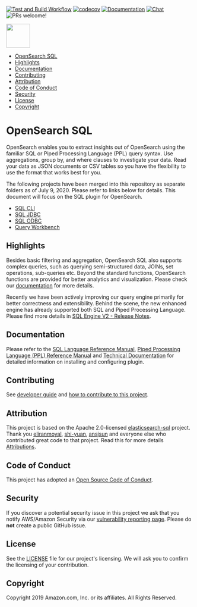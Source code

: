
[![Test and Build Workflow](https://github.com/opendistro-for-elasticsearch/sql/workflows/Java%20CI/badge.svg)](https://github.com/opendistro-for-elasticsearch/sql/actions)
[![codecov](https://codecov.io/gh/opendistro-for-elasticsearch/sql/branch/develop/graph/badge.svg)](https://codecov.io/gh/opendistro-for-elasticsearch/sql)
[![Documentation](https://img.shields.io/badge/api-reference-blue.svg)](https://docs-beta.opensearch.org/search-plugins/sql/endpoints/)
[![Chat](https://img.shields.io/badge/chat-on%20forums-blue)](https://discuss.opendistrocommunity.dev/c/sql/)
![PRs welcome!](https://img.shields.io/badge/PRs-welcome!-success)

<img src="https://opensearch.org/assets/brand/SVG/Logo/opensearch_logo_default.svg" height="64px"/>

- [OpenSearch SQL](#opensearch-sql)
- [Highlights](#highlights)
- [Documentation](#documentation)
- [Contributing](#contributing)
- [Attribution](#attribution)
- [Code of Conduct](#code-of-conduct)
- [Security](#security)
- [License](#license)
- [Copyright](#copyright)


# OpenSearch SQL

OpenSearch enables you to extract insights out of OpenSearch using the familiar SQL or Piped Processing Language (PPL) query syntax. Use aggregations, group by, and where clauses to investigate your data. Read your data as JSON documents or CSV tables so you have the flexibility to use the format that works best for you.

The following projects have been merged into this repository as separate folders as of July 9, 2020. Please refer to links below for details. This document will focus on the SQL plugin for OpenSearch.

* [SQL CLI](https://github.com/opensearch-project/sql/tree/main/sql-cli)
* [SQL JDBC](https://github.com/opensearch-project/sql/tree/main/sql-jdbc)
* [SQL ODBC](https://github.com/opensearch-project/sql/tree/main/sql-odbc)
* [Query Workbench](https://github.com/opensearch-project/sql/tree/main/workbench)


## Highlights

Besides basic filtering and aggregation, OpenSearch SQL also supports complex queries, such as querying semi-structured data, JOINs, set operations, sub-queries etc. Beyond the standard functions, OpenSearch functions are provided for better analytics and visualization. Please check our [documentation](#documentation) for more details.

Recently we have been actively improving our query engine primarily for better correctness and extensibility. Behind the scene, the new enhanced engine has already supported both SQL and Piped Processing Language. Please find more details in [SQL Engine V2 - Release Notes](/docs/dev/NewSQLEngine.md).


## Documentation

Please refer to the [SQL Language Reference Manual](./docs/user/index.rst), [Piped Processing Language (PPL) Reference Manual](./docs/user/ppl/index.rst) and [Technical Documentation](https://docs-beta.opensearch.org/) for detailed information on installing and configuring plugin.


## Contributing

See [developer guide](DEVELOPER_GUIDE.rst) and [how to contribute to this project](CONTRIBUTING.md).


## Attribution

This project is based on the Apache 2.0-licensed [elasticsearch-sql](https://github.com/NLPchina/elasticsearch-sql) project. Thank you [eliranmoyal](https://github.com/eliranmoyal), [shi-yuan](https://github.com/shi-yuan), [ansjsun](https://github.com/ansjsun) and everyone else who contributed great code to that project. Read this for more details [Attributions](./docs/attributions.md).


## Code of Conduct

This project has adopted an [Open Source Code of Conduct](./CODE_OF_CONDUCT.md).


## Security

If you discover a potential security issue in this project we ask that you notify AWS/Amazon Security via our [vulnerability reporting page](http://aws.amazon.com/security/vulnerability-reporting/). Please do **not** create a public GitHub issue.


## License

See the [LICENSE](./LICENSE.txt) file for our project's licensing. We will ask you to confirm the licensing of your contribution.


## Copyright

Copyright 2019 Amazon.com, Inc. or its affiliates. All Rights Reserved.
